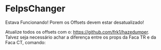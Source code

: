 # FelpsChanger
Estava Funcionando! Porem os Offsets devem estar desatualizado!

Atualize todos os offsets com o: https://github.com/frk1/hazedumper.
Talvez seja necessário achar a diferença entre os props da Faca TR e da Faca CT, comando: 
